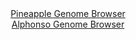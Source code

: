 <div id="Pineapple_Genome_Browser" align="center">
  <a href="https://igv.org/app/?sessionURL=blob:zZJrb5swFIb_i6VWm0TAQAIFqZrSS3pbm64RjZqqQg4Y4gbbzDbQNMp_32m0aV86qfmwaRIW9pHB73n8rFFLlWZSoBh5tjuwXRdZSC9kNyG8rugN4VSjuCCVphZStKCKioyieI0Kog1J7r7Clwtjah07DjN1jxNRSlv7NuHkVQrSaTuT3DmWVUXmUhEjlXaOFGmlw8q219E5qWsbzvbtgZMTQxxS1QsptHRqKsq0g_.lv0ppSYXkNOVNZdg2QAp5IGNuF.TLcDoZZhnV.oquLvLD4dXF8N4_TWZnwfEsGZ9Pk2C6P2GlIKZR9DAYXanZJU9Oov6xuh6dzRpa9CdFexfJPf9k__SlZorqQzd0Qz8MDgYegGEipy__U8_wsB37Xnhkim_wnncUmFPRzmDCmz68RgEMWD1fi4d3CfhoY6FKZg0YgbKFCmMXWz4OrIEX9N6m7oGFcQSclGQofnyykFEkW8L2xzUyqxq8QZp.b7YKWUiqnCoU9yKMQzeKvEE_7OMocjfWGjWq.nuQR8ldFGJv6HlBWrDKgNR5qkWtbSKE3WaFXb7uSPUsLEe3AK9bFdVyLA_yN57f5up.zGT78L5RPjCA47eXCc1.JNU_cfAjQWwz31W8yxmfvK7yc1zcP3euPuG3akq47y2T5R_x7IamkIoTA_uhAsufxrVEMSIMFFqm2ZxVzKymQFF2KHY9H8RFmawkmIhUOf.ELWy5A_z5t6D.5mnzAw--">Pineapple Genome Browser</a>
</div>
<div id="Alphonso_Genome_Browser" align="center">
  <a href="https://igv.org/app/?sessionURL=blob:zZJRb5swFIX_i6VWm0TAQAgBKZpoSrY0Xasky9K1qpABQ7wam9gGmkb573OrTXtZpeZh0yQ_2FfXvuccf3vQYiEJZyAEjml7pm0DA8gN75aoqim.QhWWICwQldgAAhdYYJZhEO5BgaRCq8WlvrlRqpahZRFV9yrESm5K10QVeuIMddLMeGWNOaUo5QIpLqR1JlDLLVK2vQ6nqK5NPds1PStHClmI1hvOJLdqzMqk0.8lv0pJiRmvcFI1VJEXAYnWozXmZoE.ROtllGVYyhneTfNRNJtGX914dftxML5dXX9arwbr0yUpGVKNwKM.ihcXKb3axLeXJ85ZSsZifV5srydwguIT9_w0fqyJwHJk.7bv.oPAG.poCMvx4__kWi9ypHM1fyiuo4fiO3vMJzBWY8LihQvrYNh_xffBAJRnjSYBZBvhhzY0XDgwPGfQe97aQwPCQKcjOAHh3b0BlEDZg26_2wO1qzUvQOJt84KOAbjIsQBhL4DQt4PA8fp.HwaBfTD2oBH070U7WS0CHzqR4wySglClYc4TyWppIsbMNivM8unILIeN1x8u5s0NmV6IOequPtNOeXO0W3SvMqRHv3yfNvoWRf.EurcIMVV6LGrptqpL2I7PaRbNvnXRF7Htz6aTixse_TGeZ4iOi6bgokJK9.uKPv6krUWCIKZ0oSWSpIQStVvrFHkHQttxNbQg45RrCoEo03fQgIbtwfe_4XQP94cf">Alphonso Genome Browser</a>
</div>
